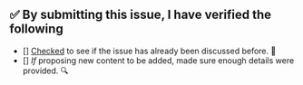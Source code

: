 <!-- First of all, thank you for contributing to the `hire-me` repo, it is much appreciated! 😊 -->

<!-- Before raising an issue, make sure to verify the following. -->

## ✅️ By submitting this issue, I have verified the following

- [] [Checked](https://github.com/fvcproductions/hire-me/issues?q=is%3Aissue+is%3Aclosed) to see if the issue has already been discussed before. 🤔️
- [] *If* proposing new content to be added, made sure enough details were provided. 🔍️
